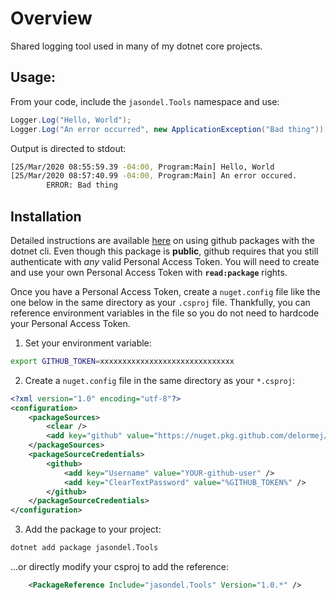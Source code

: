 # Overview

Shared logging tool used in many of my dotnet core projects.

## Usage: 

From your code, include the `jasondel.Tools` namespace and use:

```csharp
Logger.Log("Hello, World");
Logger.Log("An error occurred", new ApplicationException("Bad thing"));
```

Output is directed to stdout:
```bash
[25/Mar/2020 08:55:59.39 -04:00, Program:Main] Hello, World
[25/Mar/2020 08:57:40.99 -04:00, Program:Main] An error occured.
        ERROR: Bad thing
```

## Installation

Detailed instructions are available [here](https://help.github.com/en/packages/using-github-packages-with-your-projects-ecosystem/configuring-dotnet-cli-for-use-with-github-packages#authenticating-to-github-packages) on using github packages with the dotnet cli. Even though this package is **public**, github requires that you still authenticate with *any* valid Personal Access Token. You will need to create and use your own Personal Access Token with **`read:package`** rights.

Once you have a Personal Access Token, create a `nuget.config` file like the one below in the same directory as your `.csproj` file.  Thankfully, you can reference environment variables in the file so you do not need to hardcode your Personal Access Token.  

1. Set your environment variable:

~~~bash
export GITHUB_TOKEN=xxxxxxxxxxxxxxxxxxxxxxxxxxxxxx
~~~

2. Create a `nuget.config` file in the same directory as your `*.csproj`:

~~~xml
<?xml version="1.0" encoding="utf-8"?>
<configuration>
    <packageSources>
        <clear />
        <add key="github" value="https://nuget.pkg.github.com/delormej/index.json" />
    </packageSources>
    <packageSourceCredentials>
        <github>
            <add key="Username" value="YOUR-github-user" />
            <add key="ClearTextPassword" value="%GITHUB_TOKEN%" />
        </github>
    </packageSourceCredentials>
</configuration>
~~~

3. Add the package to your project:

```bash
dotnet add package jasondel.Tools
```

...or directly modify your csproj to add the reference:

```xml
    <PackageReference Include="jasondel.Tools" Version="1.0.*" />
```
